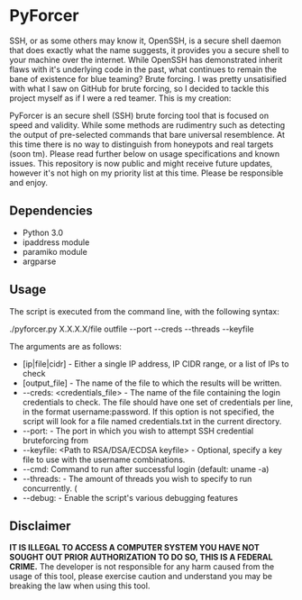 # PyForcer

SSH, or as some others may know it, OpenSSH, is a secure shell daemon that does exactly what the name suggests, it provides you a secure shell to your machine over the internet. While OpenSSH has demonstrated inherit flaws with it's underlying code in the past, what continues to remain the bane of existence for blue teaming? Brute forcing. I was pretty unsatisified with what I saw on GitHub for brute forcing, so I decided to tackle this project myself as if I were a red teamer. This is my creation:

PyForcer is an secure shell (SSH) brute forcing tool that is focused on speed and validity. While some methods are rudimentry such as detecting the output of pre-selected commands that bare universal resemblence. At this time there is no way to distinguish from honeypots and real targets (soon tm). Please read further below on usage specifications and known issues. This repository is now public and might receive future updates, however it's not high on my priority list at this time. Please be responsible and enjoy.

## Dependencies

- Python 3.0
- ipaddress module
- paramiko module
- argparse

## Usage

The script is executed from the command line, with the following syntax:

./pyforcer.py X.X.X.X/file outfile --port --creds --threads --keyfile


The arguments are as follows:

- [ip|file|cidr] - Either a single IP address, IP CIDR range, or a list of IPs to check
- [output_file] - The name of the file to which the results will be written.
- --creds: <credentials_file> - The name of the file containing the login credentials to check. The file should have one set of credentials per line, in the format username:password. If this option is not specified, the script will look for a file named credentials.txt in the current directory.
- --port: <Port> - The port in which you wish to attempt SSH credential bruteforcing from
- --keyfile: <Path to RSA/DSA/ECDSA keyfile> - Optional, specify a key file to use with the username combinations.
- --cmd: Command to run after successful login (default: uname -a) 
- --threads: - The amount of threads you wish to specify to run concurrently. (
- --debug: - Enable the script's various debugging features

## 

## Disclaimer

**IT IS ILLEGAL TO ACCESS A COMPUTER SYSTEM YOU HAVE NOT SOUGHT OUT PRIOR AUTHORIZATION TO DO SO, THIS IS A FEDERAL CRIME.**
The developer is not responsible for any harm caused from the usage of this tool, please exercise caution and understand you may be breaking the law when using this tool.
